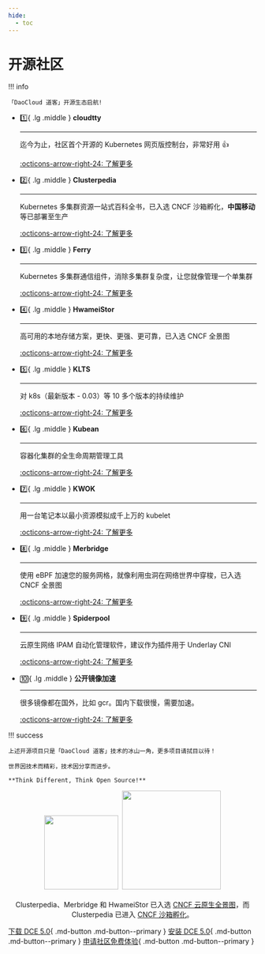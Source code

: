 ```yaml
---
hide:
  - toc
---
```


# 开源社区

!!! info

    「DaoCloud 道客」开源生态启航!

<div class="grid cards" markdown>

-   :one:{ .lg .middle } __cloudtty__

    ---

    迄今为止，社区首个开源的 Kubernetes 网页版控制台，非常好用 👍

    [:octicons-arrow-right-24: 了解更多](./cloudtty.md)

-   :two:{ .lg .middle } __Clusterpedia__

    ---

    Kubernetes 多集群资源一站式百科全书，已入选 CNCF 沙箱孵化，**中国移动** 等已部署至生产

    [:octicons-arrow-right-24: 了解更多](./clusterpedia.md)

</div>

<div class="grid cards" markdown>

-   :three:{ .lg .middle } __Ferry__

    ---

    Kubernetes 多集群通信组件，消除多集群复杂度，让您就像管理一个单集群

    [:octicons-arrow-right-24: 了解更多](./ferry.md)

-   :four:{ .lg .middle } __HwameiStor__

    ---

    高可用的本地存储方案，更快、更强、更可靠，已入选 CNCF 全景图

    [:octicons-arrow-right-24: 了解更多](./hwameistor.md)

</div>

<div class="grid cards" markdown>

-   :five:{ .lg .middle } __KLTS__

    ---

    对 k8s（最新版本 - 0.03）等 10 多个版本的持续维护

    [:octicons-arrow-right-24: 了解更多](./klts.md)

-   :six:{ .lg .middle } __Kubean__

    ---

    容器化集群的全生命周期管理工具

    [:octicons-arrow-right-24: 了解更多](./kubean.md)

</div>

<div class="grid cards" markdown>

-   :seven:{ .lg .middle } __KWOK__

    ---

    用一台笔记本以最小资源模拟成千上万的 kubelet

    [:octicons-arrow-right-24: 了解更多](./kwok.md)

-   :eight:{ .lg .middle } __Merbridge__

    ---

    使用 eBPF 加速您的服务网格，就像利用虫洞在网络世界中穿梭，已入选 CNCF 全景图

    [:octicons-arrow-right-24: 了解更多](./merbridge.md)

</div>

<div class="grid cards" markdown>

-   :nine:{ .lg .middle } __Spiderpool__

    ---

    云原生网络 IPAM 自动化管理软件，建议作为插件用于 Underlay CNI

    [:octicons-arrow-right-24: 了解更多](./spiderpool.md)

-   :keycap_ten:{ .lg .middle } __公开镜像加速__

    ---

    很多镜像都在国外，比如 gcr。国内下载很慢，需要加速。

    [:octicons-arrow-right-24: 了解更多](./mirror.md)

</div>

!!! success

    上述开源项目只是「DaoCloud 道客」技术的冰山一角，更多项目请拭目以待！

    世界因技术而精彩，技术因分享而进步。

    **Think Different, Think Open Source!**

<p align="center">
<img src="https://landscape.cncf.io/images/left-logo.svg" width="150"/>&nbsp;&nbsp;<img src="https://landscape.cncf.io/images/right-logo.svg" width="200"/>
<br/><br/>
Clusterpedia、Merbridge 和 HwameiStor 已入选 <a href="https://landscape.cncf.io">CNCF 云原生全景图</a>，而 Clusterpedia 已进入 <a href="https://www.cncf.io/projects/clusterpedia/">CNCF 沙箱孵化</a>。
</p>

[下载 DCE 5.0](../download/dce5.md){ .md-button .md-button--primary }
[安装 DCE 5.0](../install/intro.md){ .md-button .md-button--primary }
[申请社区免费体验](../dce/license0.md){ .md-button .md-button--primary }
